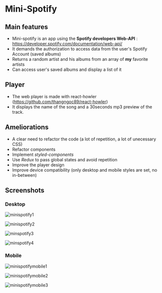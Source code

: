 # Mini-Spotify

## Main features

- Mini-spotify is an app using the **Spotify developers Web-API** : https://developer.spotify.com/documentation/web-api/
- It demands the authorization to access data from the user's Spotify Account (saved albums)
- Returns a random artist and his albums from an array of **my** favorite artists
- Can access user's saved albums and display a list of it

## Player

- The web player is made with react-howler (https://github.com/thangngoc89/react-howler)
- It displays the name of the song and a 30seconds mp3 preview of the track.

## Ameliorations

- A clear need to refactor the code (a lot of repetition, a lot of unecessary CSS)
- Refactor components
- Implement _styled-components_
- Use _Redux_ to pass global states and avoid repetition
- Improve the player design
- Improve device compatibility (only desktop and mobile styles are set, no in-between)

## Screenshots

### Desktop 
![minispotify1](https://user-images.githubusercontent.com/45493113/69961883-189e3100-150d-11ea-8b2c-16708d1b0db2.png)

![minispotify2](https://user-images.githubusercontent.com/45493113/69961885-19cf5e00-150d-11ea-8e29-f29602b86d5b.png)

![minspotify3](https://user-images.githubusercontent.com/45493113/69961889-1b992180-150d-11ea-8059-793b7bc16576.png)

![minspotify4](https://user-images.githubusercontent.com/45493113/69961891-1cca4e80-150d-11ea-81d4-456c8cbd4576.png)

### Mobile

![minispotifymobile1](https://user-images.githubusercontent.com/45493113/69961903-20f66c00-150d-11ea-8b48-74889ed11798.png)

![minispotifymobile2](https://user-images.githubusercontent.com/45493113/69961906-22279900-150d-11ea-89f6-d9270cdb052c.png)

![minispotifymobile3](https://user-images.githubusercontent.com/45493113/69961907-23f15c80-150d-11ea-9362-49984cf814e5.png)
